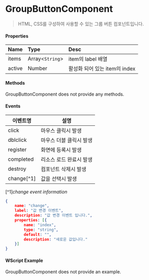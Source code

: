 # GroupButtonComponent
> HTML, CSS를 구성하여 사용할 수 있는 그룹 버튼 컴포넌트입니다.

#### Properties
| Name       | Type    | Desc                                                |
| :--------- | :------ | :-------------------------------------------------- |
| items | Array<`String`>  | item의 label 배열                             |
| active | Number  | 활성화 되어 있는 item의 index                                               |

#### Methods

GroupButtonComponent does not provide any methods.

#### Events
|이벤트명|설명|
|---|---|
|click|마우스 클릭시 발생|
|dblclick|마우스 더블 클릭시 발생|
|register|화면에 등록시 발생|
|completed|리소스 로드 완료시 발생|
|destroy|컴포넌트 삭제시 발생|
|change[^1]|값을 선택시 발생|

[^1]*change event information*
```json
{
    name: "change",
    label: "값 변경 이벤트",
    description: "값 변경 이벤트 입니다.",
    properties: [{
        name: "index",
        type: "string",
        default: "",
        description: "새로운 값입니다."
    }]
}
```

#### WScript Example

GroupButtonComponent does not provide an example.